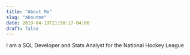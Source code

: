 ```yaml
---
title: "About Me"
slug: "aboutme"
date: 2019-04-13T21:58:17-04:00
draft: false
---
```


I am a SQL Developer and Stats Analyst for the National Hockey League
